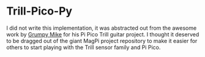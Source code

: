 # Trill-Pico-Py

I did not write this implementation, it was abstracted out from the awesome work by [Grumpy Mike](https://github.com/Grumpy-Mike/Mikes-Pi-Bakery/) for his Pi Pico Trill guitar project. I thought it deserved to be dragged out of the giant MagPi project repository to make it easier for others to start playing with the Trill sensor family and Pi Pico.
